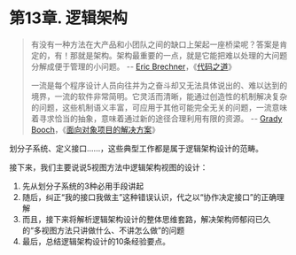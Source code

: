 # 第13章. 逻辑架构

> 有没有一种方法在大产品和小团队之间的缺口上架起一座桥梁呢？答案是肯定的，有！那就是架构。架构最重要的一点，就是它能把难以处理的大问题分解成便于管理的小问题。 -- [Eric Brechner](https://www.linkedin.com/in/ericbrechner)，《[代码之道](https://book.douban.com/subject/3259433/)》
>  
> 一流是每个程序设计人员向往并为之奋斗却又无法具体说出的、难以达到的境界，一流的软件非常简明。它灵活而清晰，能通过创造性的机制解决复杂的问题，这些机制语义丰富，可应用于其他可能完全无关的问题，一流意味着寻求恰当的抽象，意味着通过新的途径合理利用有限的资源。 -- [Grady Booch](https://en.wikipedia.org/wiki/Grady_Booch)，《[面向对象项目的解决方案](https://book.douban.com/subject/1126079/)》

划分子系统、定义接口......，这些典型工作都是属于逻辑架构设计的范畴。

接下来，我们主要说说5视图方法中逻辑架构视图的设计：

1. 先从划分子系统的3种必用手段讲起
2. 随后，纠正“我的接口我做主”这种错误认识，代之以“协作决定接口”的正确理解
3. 而且，接下来将解析逻辑架构设计的整体思维套路，解决架构师郁闷已久的“多视图方法只讲做什么、不讲怎么做”的问题
4. 最后，总结逻辑架构设计的10条经验要点。
